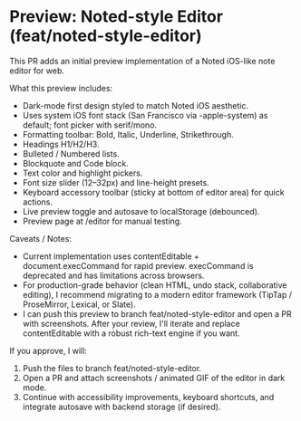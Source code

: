 # Preview: Noted-style Editor (feat/noted-style-editor)

This PR adds an initial preview implementation of a Noted iOS-like note editor for web.

What this preview includes:
- Dark-mode first design styled to match Noted iOS aesthetic.
- Uses system iOS font stack (San Francisco via -apple-system) as default; font picker with serif/mono.
- Formatting toolbar: Bold, Italic, Underline, Strikethrough.
- Headings H1/H2/H3.
- Bulleted / Numbered lists.
- Blockquote and Code block.
- Text color and highlight pickers.
- Font size slider (12–32px) and line-height presets.
- Keyboard accessory toolbar (sticky at bottom of editor area) for quick actions.
- Live preview toggle and autosave to localStorage (debounced).
- Preview page at /editor for manual testing.

Caveats / Notes:
- Current implementation uses contentEditable + document.execCommand for rapid preview. execCommand is deprecated and has limitations across browsers.
- For production-grade behavior (clean HTML, undo stack, collaborative editing), I recommend migrating to a modern editor framework (TipTap / ProseMirror, Lexical, or Slate).
- I can push this preview to branch feat/noted-style-editor and open a PR with screenshots. After your review, I'll iterate and replace contentEditable with a robust rich-text engine if you want.

If you approve, I will:
1. Push the files to branch feat/noted-style-editor.
2. Open a PR and attach screenshots / animated GIF of the editor in dark mode.
3. Continue with accessibility improvements, keyboard shortcuts, and integrate autosave with backend storage (if desired).